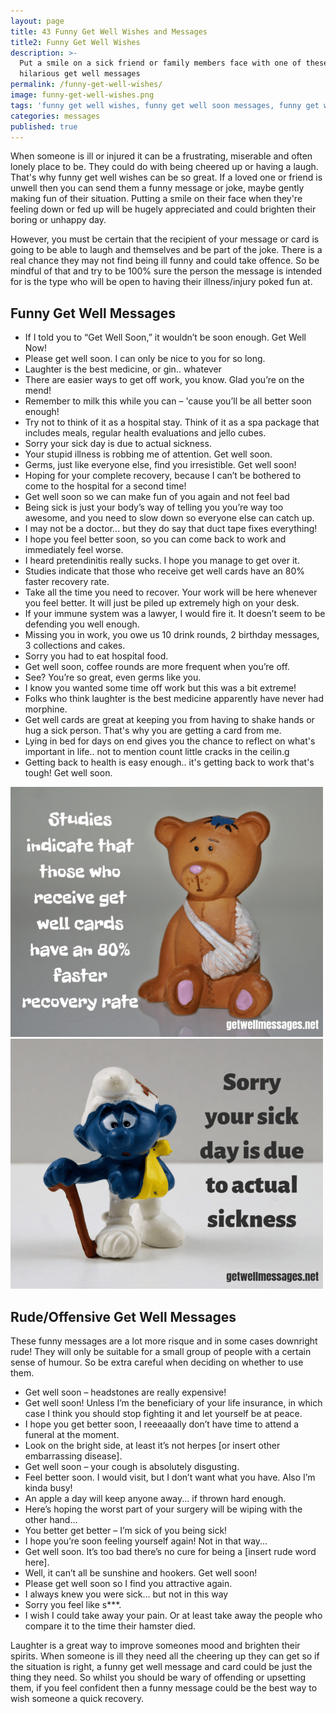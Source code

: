 ```yaml
---
layout: page
title: 43 Funny Get Well Wishes and Messages
title2: Funny Get Well Wishes
description: >-
  Put a smile on a sick friend or family members face with one of these
  hilarious get well messages
permalink: /funny-get-well-wishes/
image: funny-get-well-wishes.png
tags: 'funny get well wishes, funny get well soon messages, funny get well messages'
categories: messages
published: true
---
```


<p>
When someone is ill or injured it can be a frustrating, miserable and often lonely place to be. They could do with being cheered up or having a laugh. That's why funny get well wishes can be so great. If a loved one or friend is unwell then you can send them a funny message or joke, maybe gently making fun of their situation. Putting a smile on their face when they're feeling down or fed up will be hugely appreciated and could brighten their boring or unhappy day. 
</p>

<p>
However, you must be certain that the recipient of your message or card is going to be able to laugh and themselves and be part of the joke. There is a real chance they may not find being ill funny and could take offence. So be mindful of that and try to be 100% sure the person the message is intended for is the type who will be open to having their illness/injury poked fun at.
</p>

<h2>Funny Get Well Messages</h2>

<ul class="heart">
<li>If I told you to “Get Well Soon,” it wouldn’t be soon enough. Get Well Now!</li>
<li>Please get well soon. I can only be nice to you for so long.</li>
<li>Laughter is the best medicine, or gin.. whatever</li>
<li>There are easier ways to get off work, you know. Glad you’re on the mend!</li>
<li>Remember to milk this while you can – 'cause you’ll be all better soon enough!</li>
<li>Try not to think of it as a hospital stay. Think of it as a spa package that includes meals, regular health evaluations and jello cubes.</li>
<li>Sorry your sick day is due to actual sickness.</li>
<li>Your stupid illness is robbing me of attention. Get well soon.</li>
<li>Germs, just like everyone else, find you irresistible. Get well soon!</li>
<li>Hoping for your complete recovery, because I can’t be bothered to come to the hospital for a second time!</li>
<li>Get well soon so we can make fun of you again and not feel bad</li>
<li>Being sick is just your body’s way of telling you you’re way too awesome, and you need to slow down so everyone else can catch up.</li>
<li>I may not be a doctor... but they do say that duct tape fixes everything!</li>
<li>I hope you feel better soon, so you can come back to work and immediately feel worse.</li>
<li>I heard pretendinitis really sucks. I hope you manage to get over it.</li>
<li>Studies indicate that those who receive get well cards have an 80% faster recovery rate.</li>
<li>Take all the time you need to recover. Your work will be here whenever you feel better. It will just be piled up extremely high on your desk.</li>
<li>If your immune system was a lawyer, I would fire it. It doesn’t seem to be defending you well enough.</li>
<li>Missing you in work, you owe us 10 drink rounds, 2 birthday messages, 3 collections and cakes.</li>
<li>Sorry you had to eat hospital food.</li>
<li>Get well soon, coffee rounds are more frequent when you’re off.</li>
<li>See? You’re so great, even germs like you.</li>
<li>I know you wanted some time off work but this was a bit extreme!</li>
<li>Folks who think laughter is the best medicine apparently have never had morphine.</li>
<li>Get well cards are great at keeping you from having to shake hands or hug a sick person. That's why you are getting a card from me.</li>
<li>Lying in bed for days on end gives you the chance to reflect on what's important in life.. not to mention count little cracks in the ceilin.g</li>
<li>Getting back to health is easy enough.. it's getting back to work that's tough! Get well soon.</li>
</ul>

<div class="row">
 <div class="column">
     <img class="img" src="/img/funny-get-well-wishes-1.png" alt="" />
 </div>
  
  <div class="column">
     <img class="img" src="/img/funny-get-well-wishes-2.png" alt="" />
 </div>
</div>

<h2>Rude/Offensive Get Well Messages</h2>

These funny messages are a lot more risque and in some cases downright rude! They will only be suitable for a small group of people with a certain sense of humour. So be extra careful when deciding on whether to use them.

<ul class="heart">
<li>Get well soon – headstones are really expensive!</li>
<li>Get well soon! Unless I’m the beneficiary of your life insurance, in which case I think you should stop fighting it and let yourself be at peace.</li>
<li>I hope you get better soon, I reeeaaally don’t have time to attend a funeral at the moment.</li>
<li>Look on the bright side, at least it’s not herpes [or insert other embarrassing disease].</li>
<li>Get well soon – your cough is absolutely disgusting.</li>
<li>Feel better soon. I would visit, but I don’t want what you have. Also I’m kinda busy!</li>
<li>An apple a day will keep anyone away... if thrown hard enough.</li>
<li>Here’s hoping the worst part of your surgery will be wiping with the other hand... </li>
<li>You better get better – I’m sick of you being sick!</li>
<li>I hope you’re soon feeling yourself again! Not in that way...</li>
<li>Get well soon. It’s too bad there’s no cure for being a [insert rude word here].</li>
<li>Well, it can’t all be sunshine and hookers. Get well soon!</li>
<li>Please get well soon so I find you attractive again.</li>
<li>I always knew you were sick… but not in this way</li>
<li>Sorry you feel like s***.</li>
<li>I wish I could take away your pain. Or at least take away the people who compare it to the time their hamster died.</li>
</ul>

Laughter is a great way to
improve someones mood and brighten their spirits. When someone is ill they need all the cheering up they can get so if the situation is right, a funny get well message and card could be just the thing they need. So whilst you should be wary of offending or upsetting them, if you feel confident then a funny message could be the best way to wish someone a quick recovery.

